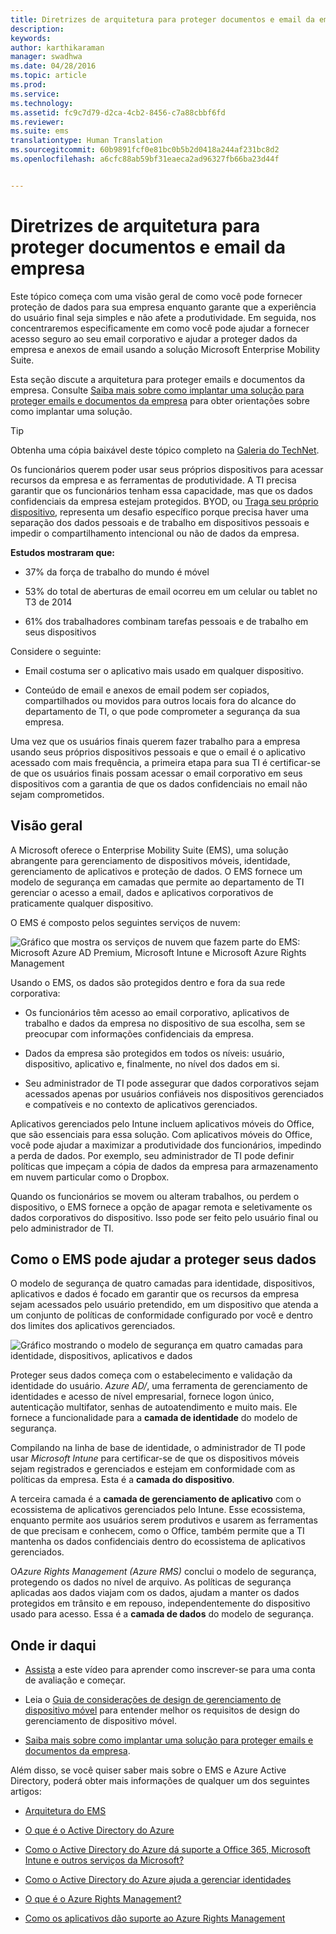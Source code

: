 ```yaml
---
title: Diretrizes de arquitetura para proteger documentos e email da empresa
description: 
keywords: 
author: karthikaraman
manager: swadhwa
ms.date: 04/28/2016
ms.topic: article
ms.prod: 
ms.service: 
ms.technology: 
ms.assetid: fc9c7d79-d2ca-4cb2-8456-c7a88cbbf6fd
ms.reviewer: 
ms.suite: ems
translationtype: Human Translation
ms.sourcegitcommit: 60b9891fcf0e81bc0b5b2d0418a244af231bc8d2
ms.openlocfilehash: a6cfc88ab59bf31eaeca2ad96327fb66ba23d44f


---
```


# Diretrizes de arquitetura para proteger documentos e email da empresa
Este tópico começa com uma visão geral de como você pode fornecer proteção de dados para sua empresa enquanto garante que a experiência do usuário final seja simples e não afete a produtividade. Em seguida, nos concentraremos especificamente em como você pode ajudar a fornecer acesso seguro ao seu email corporativo e ajudar a proteger dados da empresa e anexos de email usando a solução Microsoft Enterprise Mobility Suite.

Esta seção discute a arquitetura para proteger emails e documentos da empresa. Consulte [Saiba mais sobre como implantar uma solução para proteger emails e documentos da empresa](learn-how-to-deploy-a-solution-for-protecting-company-email-and-documents.md) para obter orientações sobre como implantar uma solução.

> [!TIP]
> Obtenha uma cópia baixável deste tópico completo na [Galeria do TechNet](https://gallery.technet.microsoft.com/Managing-Access-and-Help-b7a05d0d/file/140056/1/Managing%20Access%20and%20Help%20Protect%20Corporate%20Email%20Data%20on%20Mobile%20Devices.pdf).

Os funcionários querem poder usar seus próprios dispositivos para acessar recursos da empresa e as ferramentas de produtividade. A TI precisa garantir que os funcionários tenham essa capacidade, mas que os dados confidenciais da empresa estejam protegidos. BYOD, ou [Traga seu próprio dispositivo](byod-design-considerations-guide.md), representa um desafio específico porque precisa haver uma separação dos dados pessoais e de trabalho em dispositivos pessoais e impedir o compartilhamento intencional ou não de dados da empresa.

**Estudos mostraram que:**

-   37% da força de trabalho do mundo é móvel

-   53% do total de aberturas de email ocorreu em um celular ou tablet no T3 de 2014

-   61% dos trabalhadores combinam tarefas pessoais e de trabalho em seus dispositivos

Considere o seguinte:

-   Email costuma ser o aplicativo mais usado em qualquer dispositivo.

-   Conteúdo de email e anexos de email podem ser copiados, compartilhados ou movidos para outros locais fora do alcance do departamento de TI, o que pode comprometer a segurança da sua empresa.

Uma vez que os usuários finais querem fazer trabalho para a empresa usando seus próprios dispositivos pessoais e que o email é o aplicativo acessado com mais frequência, a primeira etapa para sua TI é certificar-se de que os usuários finais possam acessar o email corporativo em seus dispositivos com a garantia de que os dados confidenciais no email não sejam comprometidos.

## Visão geral
A Microsoft oferece o Enterprise Mobility Suite (EMS), uma solução abrangente para gerenciamento de dispositivos móveis, identidade, gerenciamento de aplicativos e proteção de dados. O EMS fornece um modelo de segurança em camadas que permite ao departamento de TI gerenciar o acesso a email, dados e aplicativos corporativos de praticamente qualquer dispositivo.

O EMS é composto pelos seguintes serviços de nuvem:

![Gráfico que mostra os serviços de nuvem que fazem parte do EMS: Microsoft Azure AD Premium, Microsoft Intune e Microsoft Azure Rights Management](./media/ProtectEmail/Enterprise-Mobility-Suite.png)

Usando o EMS, os dados são protegidos dentro e fora da sua rede corporativa:

-   Os funcionários têm acesso ao email corporativo, aplicativos de trabalho e dados da empresa no dispositivo de sua escolha, sem se preocupar com informações confidenciais da empresa.

-   Dados da empresa são protegidos em todos os níveis: usuário, dispositivo, aplicativo e, finalmente, no nível dos dados em si.

-   Seu administrador de TI pode assegurar que dados corporativos sejam acessados apenas por usuários confiáveis nos dispositivos gerenciados e compatíveis e no contexto de aplicativos gerenciados.

Aplicativos gerenciados pelo Intune incluem aplicativos móveis do Office, que são essenciais para essa solução. Com aplicativos móveis do Office, você pode ajudar a maximizar a produtividade dos funcionários, impedindo a perda de dados. Por exemplo, seu administrador de TI pode definir políticas que impeçam a cópia de dados da empresa para armazenamento em nuvem particular como o Dropbox.

Quando os funcionários se movem ou alteram trabalhos, ou perdem o dispositivo, o EMS fornece a opção de apagar remota e seletivamente os dados corporativos do dispositivo. Isso pode ser feito pelo usuário final ou pelo administrador de TI.

## Como o EMS pode ajudar a proteger seus dados
O modelo de segurança de quatro camadas para identidade, dispositivos, aplicativos e dados é focado em garantir que os recursos da empresa sejam acessados pelo usuário pretendido, em um dispositivo que atenda a um conjunto de políticas de conformidade configurado por você e dentro dos limites dos aplicativos gerenciados.

![Gráfico mostrando o modelo de segurança em quatro camadas para identidade, dispositivos, aplicativos e dados](./media/ProtectEmail/Protecting_your_data.png)

Proteger seus dados começa com o estabelecimento e validação da identidade do usuário. *Azure AD/*, uma ferramenta de gerenciamento de identidades e acesso de nível empresarial, fornece logon único, autenticação multifator, senhas de autoatendimento e muito mais. Ele fornece a funcionalidade para a **camada de identidade** do modelo de segurança.

Compilando na linha de base de identidade, o administrador de TI pode usar *Microsoft Intune* para certificar-se de que os dispositivos móveis sejam registrados e gerenciados e estejam em conformidade com as políticas da empresa. Esta é a **camada do dispositivo**.

A terceira camada é a **camada de gerenciamento de aplicativo** com o ecossistema de aplicativos gerenciados pelo Intune. Esse ecossistema, enquanto permite aos usuários serem produtivos e usarem as ferramentas de que precisam e conhecem, como o Office, também permite que a TI mantenha os dados confidenciais dentro do ecossistema de aplicativos gerenciados.

O*Azure Rights Management (Azure RMS)* conclui o modelo de segurança, protegendo os dados no nível de arquivo. As políticas de segurança aplicadas aos dados viajam com os dados, ajudam a manter os dados protegidos em trânsito e em repouso, independentemente do dispositivo usado para acesso. Essa é a **camada de dados** do modelo de segurança.

## Onde ir daqui
- [Assista](https://www.youtube.com/watch?v=ltcZvm4VOFU) a este vídeo para aprender como inscrever-se para uma conta de avaliação e começar.

- Leia o [Guia de considerações de design de gerenciamento de dispositivo móvel](mdm-design-considerations-guide.md) para entender melhor os requisitos de design do gerenciamento de dispositivo móvel.

- [Saiba mais sobre como implantar uma solução para proteger emails e documentos da empresa](learn-how-to-deploy-a-solution-for-protecting-company-email-and-documents.md).

Além disso, se você quiser saber mais sobre o EMS e Azure Active Directory, poderá obter mais informações de qualquer um dos seguintes artigos:
- [Arquitetura do EMS](https://azure.microsoft.com/documentation/infographics/enterprise-mobility/)

- [O que é o Active Directory do Azure](/active-directory/active-directory-whatis)

- [Como o Active Directory do Azure dá suporte a Office 365, Microsoft Intune e outros serviços da Microsoft?](/active-directory/active-directory-administer#what-is-an-azure-ad-tenant)

- [Como o Active Directory do Azure ajuda a gerenciar identidades](/active-directory/active-directory-administer)

- [O que é o Azure Rights Management?](/rights-management/understand-explore/what-is-azure-rms)

- [Como os aplicativos dão suporte ao Azure Rights Management](/rights-management/understand-explore/applications-support)



<!--HONumber=Jul16_HO1-->


